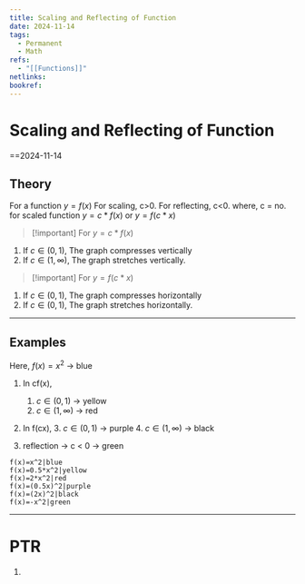 ```yaml
---
title: Scaling and Reflecting of Function
date: 2024-11-14
tags:
  - Permanent
  - Math
refs:
  - "[[Functions]]"
netlinks: 
bookref:
---
```

# Scaling and Reflecting of Function
==2024-11-14

## Theory
For a function $y=f(x)$ For scaling, c>0. For reflecting, c<0.
where,
c = no. for scaled function $y=c*f(x)$ or $y=f(c*x)$

> [!important] For $y=c*f(x)$

1. If $c \in (0,1)$,
The graph compresses vertically
2. If $c \in (1, \infty)$,
The graph stretches vertically.

> [!important] For $y=f(c*x)$

1. If $c \in (0,1)$,
The graph compresses horizontally
2. If $c \in (0,1)$,
The graph stretches horizontally.

---
## Examples
Here, $f(x)=x^2$ -> blue
1. In cf(x),
	1. $c \in (0,1)$ -> yellow
	2. $c \in (1, \infty)$ -> red
	
2. In f(cx),
	3. $c \in (0,1)$ -> purple
	4. $c \in (1, \infty)$ -> black
	
5. reflection -> c < 0 -> green

```desmos-graph
f(x)=x^2|blue
f(x)=0.5*x^2|yellow
f(x)=2*x^2|red
f(x)=(0.5x)^2|purple
f(x)=(2x)^2|black
f(x)=-x^2|green
```

---
# PTR

1. 